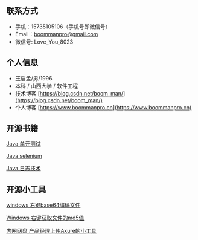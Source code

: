 ## 联系方式

- 手机：15735105106（手机号即微信号）
- Email：boommanpro@gmail.com 
- 微信号: Love_You_8023

## 个人信息

 - 王启孟/男/1996 
 - 本科 / 山西大学 / 软件工程
 - 技术博客 [https://blog.csdn.net/boom_man/](https://blog.csdn.net/boom_man/)
 - 个人博客 [https://www.boommanpro.cn](https://www.boommanpro.cn)

## 开源书籍
[Java 单元测试](https://boommanpro.cn/unit-test/#/)

[Java selenium](https://boommanpro.cn/java-selenium-crawler/#/)

[Java 日志技术](https://boommanpro.cn/java-logging-framework/#/) 

## 开源小工具

[windows 右键base64编码文件](https://github.com/BoomManPro/go-base64)

[Windows 右键获取文件的md5值](https://github.com/BoomManPro/go-md5-windows)

[内网网盘 产品经理上传Axure的小工具](https://github.com/BoomManPro/web-folder-upload)
